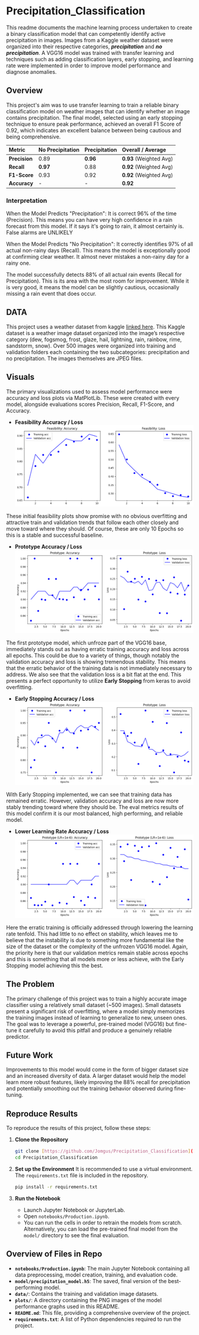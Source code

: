 # Precipitation_Classification
This readme documents the machine learning process undertaken to create a binary classification model that can competently identify active precipitation in images. Images from a Kaggle weather dataset were organized into their respective categories, ***precipitation*** and ***no precipitation***. A VGG16 model was trained with transfer learning and techniques such as adding classification layers, early stopping, and learning rate were implemented in order to improve model performance and diagnose anomalies. 

## Overview
This project's aim was to use transfer learning to train a reliable binary classification model on weather images that can identify whether an image contains precipitation. The final model, selected using an early stopping technique to ensure peak performance, achieved an overall F1 Score of 0.92, which indicates an excellent balance between being cautious and being comprehensive.

| Metric | No Precipitation | Precipitation | Overall / Average |
| :--- | :--- | :--- | :--- |
| **Precision** | 0.89 | **0.96** | **0.93** (Weighted Avg) |
| **Recall** | **0.97** | 0.88 | **0.92** (Weighted Avg) |
| **F1-Score**| 0.93 | 0.92 | **0.92** (Weighted Avg) |
| **Accuracy**| - | - | **0.92** |

### Interpretation
When the Model Predicts "Precipitation": It is correct 96% of the time (Precision). This means you can have very high confidence in a rain forecast from this model. If it says it's going to rain, it almost certainly is. False alarms are UNLIKELY

When the Model Predicts "No Precipitation": It correctly identifies 97% of all actual non-rainy days (Recall). This means the model is exceptionally good at confirming clear weather. It almost never mistakes a non-rainy day for a rainy one.

The model successfully detects 88% of all actual rain events (Recall for Precipitation). This is its area with the most room for improvement. While it is very good, it means the model can be slightly cautious, occasionally missing a rain event that does occur.

## DATA
This project uses a weather dataset from kaggle [linked here](https://www.kaggle.com/datasets/muthuj7/weather-dataset). This Kaggle dataset is a weather image dataset organized into the image’s respective category (dew, fogsmog, frost, glaze, hail, lightning, rain, rainbow, rime, sandstorm, snow). Over 500 images were organized into training and validation folders each containing the two subcategories: precipitation and no precipitation. The images themselves are JPEG files. 

## Visuals
The primary visualizations used to assess model performance were accuracy and loss plots via MatPlotLib. These were created with every model, alongside evaluations scores Precision, Recall, F1-Score, and Accuracy. 

- **Feasibility Accuracy / Loss**
![F_A_L](plots/feasibility_accuracy_loss.png)

These initial feasibility plots show promise with no obvious overfitting and attractive train and validation trends that follow each other closely and move toward where they should. Of course, these are only 10 Epochs so this is a stable and successful baseline.

- **Prototype Accuracy / Loss**
![P_A_L](plots/prototype_accuracy_loss.png)

The first prototype model, which unfroze part of the VGG16 base, immediately stands out as having erratic training accuracy and loss across all epochs. This could be due to a variety of things, though notably the validation accuracy and loss is showing tremendous stability. This means that the erratic behavior of the training data is not immediately necessary to address. We also see that the validation loss is a bit flat at the end. This presents a perfect opportunity to utilize **Early Stopping** from keras to avoid overfitting. 

- **Early Stopping Accuracy / Loss**
![E_S_A_L](plots/Early_Stop_Acc_Loss.png)

With Early Stopping implemented, we can see that training data has remained erratic. However, validation accuracy and loss are now more stably trending toward where they should be. The eval metrics results of this model confirm it is our most balanced, high performing, and reliable model.

- **Lower Learning Rate Accuracy / Loss**
![LLRAL](plots/LLR_Acc_Loss.png)

Here the erratic training is officially addressed through lowering the learning rate tenfold. This had little to no effect on stability, which leaves me to believe that the instability is due to something more fundamental like the size of the dataset or the complexity of the unfrozen VGG16 model. Again, the priority here is that our validation metrics remain stable across epochs and this is something that all models more or less achieve, with the Early Stopping model achieving this the best.

## The Problem

The primary challenge of this project was to train a highly accurate image classifier using a relatively small dataset (~500 images). Small datasets present a significant risk of overfitting, where a model simply memorizes the training images instead of learning to generalize to new, unseen ones. The goal was to leverage a powerful, pre-trained model (VGG16) but fine-tune it carefully to avoid this pitfall and produce a genuinely reliable predictor.

## Future Work 
Improvements to this model would come in the form of bigger dataset size and an increased diversity of data. A larger dataset would help the model learn more robust features, likely improving the 88% recall for precipitation and potentially smoothing out the training behavior observed during fine-tuning.

## Reproduce Results
To reproduce the results of this project, follow these steps:

1.  **Clone the Repository**
    ```bash
    git clone [https://github.com/Jomgus/Precipitation_Classification](https://github.com/Jomgus/Precipitation_Classification)
    cd Precipitation_Classification
    ```

2.  **Set up the Environment**
    It is recommended to use a virtual environment. The `requirements.txt` file is included in the repository.
    ```bash
    pip install -r requirements.txt
    ```

3.  **Run the Notebook**
    * Launch Jupyter Notebook or JupyterLab.
    * Open `notebooks/Production.ipynb`.
    * You can run the cells in order to retrain the models from scratch. Alternatively, you can load the pre-trained final model from the `model/` directory to see the final evaluation.

## Overview of Files in Repo

* **`notebooks/Production.ipynb`**: The main Jupyter Notebook containing all data preprocessing, model creation, training, and evaluation code.
* **`model/precipitation_model.h5`**: The saved, final version of the best-performing model.
* **`data/`**: Contains the training and validation image datasets.
* **`plots/`**: A directory containing the PNG images of the model performance graphs used in this README.
* **`README.md`**: This file, providing a comprehensive overview of the project.
* **`requirements.txt`**: A list of Python dependencies required to run the project.
